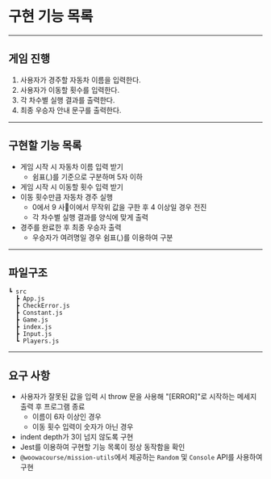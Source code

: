 # 구현 기능 목록

---
## 게임 진행

1. 사용자가 경주할 자동차 이름을 입력한다.
2. 사용자가 이동할 횟수를 입력한다.
3. 각 차수별 실행 결과를 출력한다.
4. 최종 우승자 안내 문구를 출력한다.

---
## 구현할 기능 목록

- 게임 시작 시 자동차 이름 입력 받기
  - 쉼표(,)를 기준으로 구분하며 5자 이하
- 게임 시작 시 이동할 횟수 입력 받기
- 이동 횟수만큼 자동차 경주 실행
  - 0에서 9 사이에서 무작위 값을 구한 후 4 이상일 경우 전진
  - 각 차수별 실행 결과를 양식에 맞게 출력
- 경주를 완료한 후 최종 우승자 출력
  - 우승자가 여려명일 경우 쉼표(,)를 이용하여 구분

---
## 파일구조
```
┗ src
  ┣ App.js
  ┣ CheckError.js
  ┣ Constant.js
  ┣ Game.js
  ┣ index.js
  ┣ Input.js
  ┗ Players.js
```

---
## 요구 사항

- 사용자가 잘못된 값을 입력 시 throw 문을 사용해 "[ERROR]"로 시작하는 메세지 출력 후 프로그램 종료
  - 이름이 6자 이상인 경우
  - 이동 횟수 입력이 숫자가 아닌 경우
- indent depth가 3이 넘지 않도록 구현
- Jest를 이용하여 구현할 기능 목록이 정상 동작함을 확인
- `@woowacourse/mission-utils`에서 제공하는 `Random` 및 `Console` API를 사용하여 구현